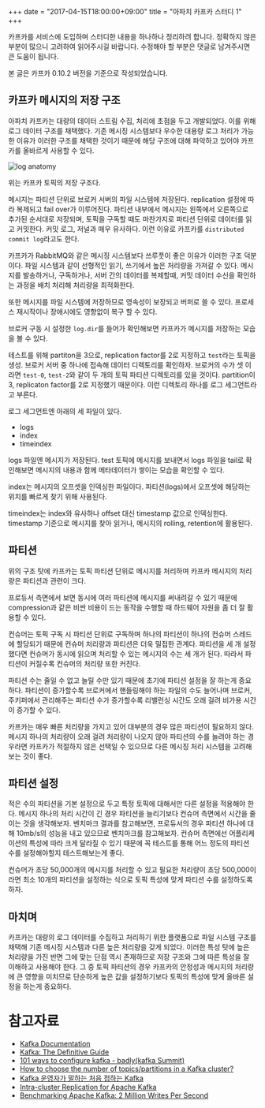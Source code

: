 +++
date = "2017-04-15T18:00:00+09:00"
title = "아파치 카프카 스터디 1"
+++

카프카를 서비스에 도입하며 스터디한 내용을 하나하나 정리하려 합니다. 정확하지 않은 부분이 많으니 고려하여 읽어주시길 바랍니다. 수정해야 할 부분은 댓글로 남겨주시면 큰 도움이 됩니다.

본 글은 카프카 0.10.2 버전을 기준으로 작성되었습니다.

## 카프카 메시지의 저장 구조

아파치 카프카는 대량의 데이터 스트림 수집, 처리에 초점을 두고 개발되었다. 이를 위해 로그 데이터 구조를 채택했다. 기존 메시징 시스템보다 우수한 대용량 로그 처리가 가능한 이유가 이러한 구조를 채택한 것이기 때문에 해당 구조에 대해 파악하고 있어야 카프카를 올바르게 사용할 수 있다.

![log anatomy](https://kafka.apache.org/0102/images/log_anatomy.png) 

위는 카프카 토픽의 저장 구조다. 

메시지는 파티션 단위로 브로커 서버의 파일 시스템에 저장된다. replication 설정에 따라 복제되고 fail over가 이루어진다. 파티션 내부에서 메시지는 왼쪽에서 오른쪽으로 추가된 순서대로 저장되며, 토픽을 구독할 때도 마찬가지로 파티션 단위로 데이터를 읽고 커밋한다. 커밋 로그, 저널과 매우 유사하다. 이런 이유로 카프카를 `distributed commit log`라고도 한다.

카프카가 RabbitMQ와 같은 메시징 시스템보다 쓰루풋이 좋은 이유가 이러한 구조 덕분이다. 파일 시스템과 같이 선형적인 읽기, 쓰기에서 높은 처리량을 가져갈 수 있다. 메시지를 발송하거나, 구독하거나, 서버 간의 데이터를 복제할때, 커밋 데이터 수신을 확인하는 과정을 배치 처리해 처리량을 최적화한다. 

또한 메시지를 파일 시스템에 저장하므로 영속성이 보장되고 버퍼로 쓸 수 있다. 프로세스 재시작이나 장애시에도 영향없이 복구 할 수 있다.

브로커 구동 시 설정한 `log.dir`를 들어가 확인해보면 카프카가 메시지를 저장하는 모습을 볼 수 있다.

테스트를 위해 partiton을 3으로, replication factor를 2로 지정하고 `test`라는 토픽을 생성. 브로커 서버 중 하나에 접속해 데이터 디렉토리를 확인하자. 브로커의 수가 셋 이라면 `test-0`, `test-2`와 같이 두 개의 토픽 파티션 디렉토리를 있을 것이다. partition이 3, replicaton factor를 2로 지정했기 때문이다. 이런 디렉토리 하나를 로그 세그먼트라고 부른다. 

로그 세그먼트엔 아래의 세 파일이 있다.

- logs
- index
- timeindex

logs 파일엔 메시지가 저장된다. test 토픽에 메시지를 보내면서 logs 파일을 tail로 확인해보면 메시지의 내용과 함께 메타데이터가 쌓이는 모습을 확인할 수 있다. 

index는 메시지의 오프셋을 인덱싱한 파일이다. 파티션(logs)에서 오프셋에 해당하는 위치를 빠르게 찾기 위해 사용된다. 

timeindex는 index와 유사하나 offset 대신 timestamp 값으로 인덱싱한다. timestamp 기준으로 메시지를 찾아 읽거나, 메시지의 rolling, retention에 활용된다.

## 파티션

위의 구조 탓에  카프카는 토픽 파티션 단위로 메시지를 처리하며 카프카 메시지의 처리량은 파티션과 관련이 크다. 

프로듀서 측면에서 보면 동시에 여러 파티션에 메시지를 써내려갈 수 있기 때문에 compression과 같은 비싼 비용이 드는 동작을 수행할 때 하드웨어 자원을 좀 더 잘 활용할 수 있다.

컨슈머는 토픽 구독 시 파티션 단위로 구독하며 하나의 파티션이 하나의 컨슈머 스레드에 할당되기 때문에 컨슈머 처리량과 파티션은 더욱 밀접한 관계다. 파티션을 세 개 설정했다면 컨슈머가 동시에 읽으며 처리할 수 있는 메시지의 수는 세 개가 된다. 따라서 파티션이 커질수록 컨슈머의 처리량 또한 커진다.

파티션 수는 줄일 수 없고 늘릴 수만 있기 때문에 초기에 파티션 설정을 잘 하는게 중요하다. 파티션이 증가할수록 브로커에서 핸들링해야 하는 파일의 수도 늘어나며 브로커, 주키퍼에서 관리해주는 파티션 수가 증가할수록 리밸런싱 시간도 오래 걸려 비가용 시간이 증가할 수 있다.

카프카는 매우 빠른 처리량을 가지고 있어 대부분의 경우 많은 파티션이 필요하지 않다. 메시지 하나의 처리량이 오래 걸려 처리량이 나오지 않아 파티션의 수를 늘려야 하는 경우라면 카프카가 적절하지 않은 선택일 수 있으므로 다른 메시징 처리 시스템을 고려해 보는 것이 좋다.

## 파티션 설정

적은 수의 파티션을 기본 설정으로 두고 특정 토픽에 대해서만 다른 설정을 적용해야 한다.  메시지 하나의 처리 시간이 긴 경우 파티션을 늘리기보다 컨슈머 측면에서 시간을 줄이는 것을 생각해보자.
벤치마크 결과를 참고해보면, 프로듀서의 경우 파티션 하나에 대해 10mb/s의 성능을 내고 있으므로 벤치마크를 참고해보자. 컨슈머 측면에선 어플리케이션의 특성에 따라 크게 달라질 수 있기 때문에 꼭 테스트를 통해 어느 정도의 파티션 수를 설정해야할지 테스트해보는게 좋다.

컨슈머가 초당 50,000개의 메시지를 처리할 수 있고 필요한 처리량이 초당 500,000이라면 최소 10개의 파티션을 설정하는 식으로 토픽 특성에 맞게 파티션 수를 설정하도록 하자.

## 마치며

카프카는 대량의 로그 데이터를 수집하고 처리하기 위한 플랫폼으로 파일 시스템 구조를 채택해 기존 메시징 시스템과 다른 높은 처리량을 갖게 되었다. 이러한 특성 탓에 높은 처리량을 가진 반면 그에 맞는 단점 역시 존재하므로 저장 구조와 그에 따른 특성을 잘 이해하고 사용해야 한다. 그 중 토픽 파티션의 경우 카프카의 안정성과  메시지의 처리량에 큰 영향을 미치므로 단순하게 높은 값을 설정하기보다 토픽의 특성에 맞게 올바른 설정을 하는게 중요하다.

# 참고자료

- [Kafka Documentation](https://kafka.apache.org/documentation/)
- [Kafka: The Definitive Guide](http://shop.oreilly.com/product/0636920044123.do)
- [101 ways to configure kafka - badly(kafka Summit)](https://www.slideshare.net/spjelkavik/101-ways-to-configure-kafka-badly-kafka-summit)
- [How to choose the number of topics/partitions in a Kafka cluster?](https://www.confluent.io/blog/how-to-choose-the-number-of-topicspartitions-in-a-kafka-cluster/)
- [Kafka 운영자가 말하는 처음 접하는 Kafka](http://www.popit.kr/kafka-%EC%9A%B4%EC%98%81%EC%9E%90%EA%B0%80-%EB%A7%90%ED%95%98%EB%8A%94-%EC%B2%98%EC%9D%8C-%EC%A0%91%ED%95%98%EB%8A%94-kafka/)
- [Intra-cluster Replication for Apache Kafka](https://www.slideshare.net/junrao/kafka-replication-apachecon2013)
- [Benchmarking Apache Kafka: 2 Million Writes Per Second](https://engineering.linkedin.com/kafka/benchmarking-apache-kafka-2-million-writes-second-three-cheap-machines)
